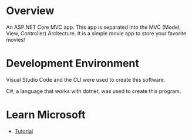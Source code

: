 # Overview

An ASP.NET Core MVC app.
This app is separated into the MVC (Model, View, Controller) Arcitecture.
It is a simple movie app to store your favorite movies!

# Development Environment

Visual Studio Code and the CLI were used to create this software. 

C#, a language that works with dotnet, was used to create this program.

# Learn Microsoft

* [Tutorial]([https://learn.microsoft.com/en-us/training/modules/dotnet-dependencies/3-exercise-dependency](https://learn.microsoft.com/en-us/aspnet/core/tutorials/first-mvc-app/start-mvc?view=aspnetcore-8.0&tabs=visual-studio))
